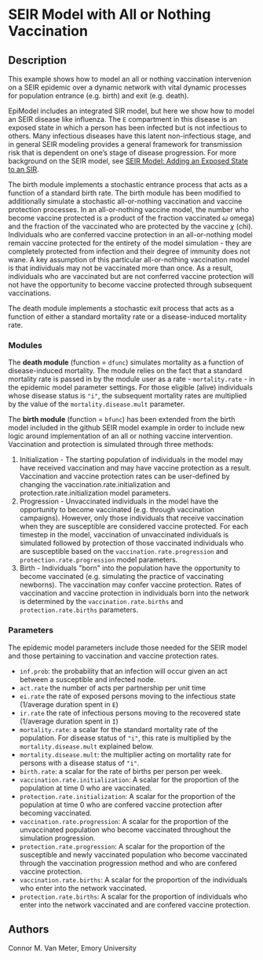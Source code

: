 # SEIR Model with All or Nothing Vaccination

## Description
This example shows how to model an all or nothing vaccination intervenion on a SEIR epidemic over a dynamic network with vital dynamic processes for population entrance (e.g. birth) and exit (e.g. death). 

EpiModel includes an integrated SIR model, but here we show how to model an SEIR disease like influenza. The `E` compartment in this disease is an exposed state in which a person has been infected but is not infectious to others. Many infectious diseases have this latent non-infectious stage, and in general SEIR modeling provides a general framework for transmission risk that is dependent on one’s stage of disease progression. For more background on the SEIR model, see [SEIR Model: Adding an Exposed State to an SIR](https://github.com/statnet/EpiModel-Gallery/tree/master/2018-08-AddingAnExposedState "EpiModel Gallery - SEIR Model").

The birth module implements a stochastic entrance process that acts as a function of a standard birth rate. The birth module has been modified to additionally simulate a stochastic all-or-nothing vaccination and vaccine protection processes. In an all-or-nothing vaccine model, the number who become vaccine protected is a product of the fraction vaccinated $\omega$ omega) and the fraction of the vaccinated who are protected by the vaccine $\chi$ (chi). Individuals who are conferred vaccine protection in an all-or-nothing model remain vaccine protected for the entirety of the model simulation - they are completely protected from infection and their degree of immunity does not wane. A key assumption of this particular all-or-nothing vaccination model is that individuals may not be vaccinated more than once. As a result, individuals who are vaccinated but are not conferred vaccine protection will not have the opportunity to become vaccine protected through subsequent vaccinations.

The death module implements a stochastic exit process that acts as a function of either a standard mortality rate or a disease-induced mortality rate.

### Modules
The **death module** (function = `dfunc`)  simulates mortality as a function of disease-induced mortality. The module relies on the fact that a standard mortality rate is passed in by the module user as a rate - `mortality.rate` - in the epidemic model parameter settings. For those eligible (alive) individuals whose disease status is `"i"`, the subsequent mortality rates are multiplied by the value of the `mortality.disease.mult` parameter.

The **birth module** (function = `bfunc`) has been extended from the birth model included in the github SEIR model example in order to include new logic around implementation of an all or nothing vaccine intervention.
Vaccination and protection is simulated through three methods:

1. Initialization - The starting population of individuals in the model may have received vaccination and may have vaccine protection as a result. Vaccination and vaccine protection rates can be user-defined by changing the vaccination.rate.initialization and protection.rate.initialization model parameters.
2. Progression - Unvaccinated individuals in the model have the opportunity to become vaccinated (e.g. through vaccination campaigns). However, only those individuals that receive vaccination when they are susceptible are considered vaccine protected. For each timestep in the model, vaccination of unvaccinated individuals is simulated followed by protection of those vaccinated individuals who are susceptible based on the `vaccination.rate.progression` and `protection.rate.progression` model parameters.
3. Birth - Individuals "born" into the population have the opportunity to become vaccinated (e.g. simulating the practice of vaccinating newborns). The vaccination may confer vaccine protection. Rates of vaccination and vaccine protection in individuals born into the network is determined by the `vaccination.rate.births` and `protection.rate.births` parameters.

### Parameters
The epidemic model parameters include those needed for the SEIR model and those pertaining to vaccination and vaccine protection rates.

* `inf.prob`: the probability that an infection will occur given an act between a susceptible and infected node. 
* `act.rate` the number of acts per partnership per unit time 
* `ei.rate` the rate of exposed persons moving to the infectious state (1/average duration spent in `E`) 
* `ir.rate` the rate of infectious persons moving to the recovered state (1/average duration spent in `I`)
* `mortality.rate`: a scalar for the standard mortality rate of the population. For disease status of `"i"`, this rate is multiplied by the `mortality.disease.mult` explained below.
* `mortality.disease.mult`: the multiplier acting on mortality rate for persons with a disease status of `"i"`. 
* `birth.rate`: a scalar for the rate of births per person per week.
* `vaccination.rate.initialization`: A scalar for the proportion of the population at time 0 who are vaccinated.
* `protection.rate.initialization`: A scalar for the proportion of the population at time 0 who are confered vaccine protection after becoming vaccinated.
* `vaccination.rate.progression`: A scalar for the proportion of the unvaccinated population who become vaccinated throughout the simulation progression.
* `protection.rate.progression`: A scalar for the proportion of the susceptible and newly vaccinated population who become vaccinated through the vaccination progression method and who are confered vaccine protection.
* `vaccination.rate.births`: A scalar for the proportion of the individuals who enter into the network vaccinated.
* `protection.rate.births`: A scalar for the proportion of individuals who enter into the network vaccinated and are confered vaccine protection.

## Authors
Connor M. Van Meter, Emory University
